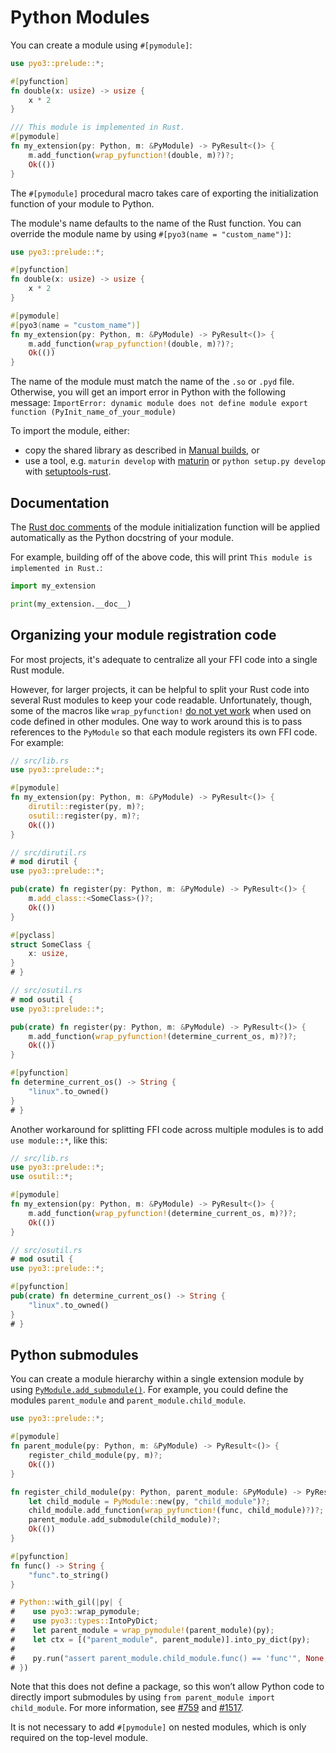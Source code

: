 # Python Modules

You can create a module using `#[pymodule]`:

```rust
use pyo3::prelude::*;

#[pyfunction]
fn double(x: usize) -> usize {
    x * 2
}

/// This module is implemented in Rust.
#[pymodule]
fn my_extension(py: Python, m: &PyModule) -> PyResult<()> {
    m.add_function(wrap_pyfunction!(double, m)?)?;
    Ok(())
}
```

The `#[pymodule]` procedural macro takes care of exporting the initialization function of your
module to Python.

The module's name defaults to the name of the Rust function. You can override the module name by
using `#[pyo3(name = "custom_name")]`:

```rust
use pyo3::prelude::*;

#[pyfunction]
fn double(x: usize) -> usize {
    x * 2
}

#[pymodule]
#[pyo3(name = "custom_name")]
fn my_extension(py: Python, m: &PyModule) -> PyResult<()> {
    m.add_function(wrap_pyfunction!(double, m)?)?;
    Ok(())
}
```

The name of the module must match the name of the `.so` or `.pyd`
file. Otherwise, you will get an import error in Python with the following message:
`ImportError: dynamic module does not define module export function (PyInit_name_of_your_module)`

To import the module, either:
 - copy the shared library as described in [Manual builds](building_and_distribution.html#manual-builds), or
 - use a tool, e.g. `maturin develop` with [maturin](https://github.com/PyO3/maturin) or
`python setup.py develop` with [setuptools-rust](https://github.com/PyO3/setuptools-rust).

## Documentation

The [Rust doc comments](https://doc.rust-lang.org/stable/book/ch03-04-comments.html) of the module
initialization function will be applied automatically as the Python docstring of your module.

For example, building off of the above code, this will print `This module is implemented in Rust.`:

```python
import my_extension

print(my_extension.__doc__)
```

## Organizing your module registration code

For most projects, it's adequate to centralize all your FFI code into a single Rust module.

However, for larger projects, it can be helpful to split your Rust code into several Rust modules to keep your code 
readable. Unfortunately, though, some of the macros like `wrap_pyfunction!` 
[do not yet work](https://github.com/PyO3/pyo3/issues/1709) when used on code defined in other 
modules. One way to work around this is to pass references to the `PyModule` so that each module registers its own 
FFI code. For example:

```rust
// src/lib.rs
use pyo3::prelude::*;

#[pymodule]
fn my_extension(py: Python, m: &PyModule) -> PyResult<()> {
    dirutil::register(py, m)?;
    osutil::register(py, m)?;
    Ok(())
}

// src/dirutil.rs
# mod dirutil {
use pyo3::prelude::*;

pub(crate) fn register(py: Python, m: &PyModule) -> PyResult<()> {
    m.add_class::<SomeClass>()?;
    Ok(())
}

#[pyclass]
struct SomeClass {
    x: usize,
}
# }

// src/osutil.rs
# mod osutil {
use pyo3::prelude::*;

pub(crate) fn register(py: Python, m: &PyModule) -> PyResult<()> {
    m.add_function(wrap_pyfunction!(determine_current_os, m)?)?;
    Ok(())
}

#[pyfunction]
fn determine_current_os() -> String {
    "linux".to_owned()
}
# }
```

Another workaround for splitting FFI code across multiple modules is to add `use module::*`, like this: 

```rust
// src/lib.rs
use pyo3::prelude::*;
use osutil::*;

#[pymodule]
fn my_extension(py: Python, m: &PyModule) -> PyResult<()> {
    m.add_function(wrap_pyfunction!(determine_current_os, m)?)?;
    Ok(())
}

// src/osutil.rs
# mod osutil {
use pyo3::prelude::*;

#[pyfunction]
pub(crate) fn determine_current_os() -> String {
    "linux".to_owned()
}
# }
```

## Python submodules

You can create a module hierarchy within a single extension module by using 
[`PyModule.add_submodule()`]({#PYO3_DOCS_URL}}/pyo3/prelude/struct.PyModule.html#method.add_submodule).
For example, you could define the modules `parent_module` and `parent_module.child_module`.

```rust
use pyo3::prelude::*;

#[pymodule]
fn parent_module(py: Python, m: &PyModule) -> PyResult<()> {
    register_child_module(py, m)?;
    Ok(())
}

fn register_child_module(py: Python, parent_module: &PyModule) -> PyResult<()> {
    let child_module = PyModule::new(py, "child_module")?;
    child_module.add_function(wrap_pyfunction!(func, child_module)?)?;
    parent_module.add_submodule(child_module)?;
    Ok(())
}

#[pyfunction]
fn func() -> String {
    "func".to_string()
}

# Python::with_gil(|py| {
#    use pyo3::wrap_pymodule;
#    use pyo3::types::IntoPyDict;
#    let parent_module = wrap_pymodule!(parent_module)(py);
#    let ctx = [("parent_module", parent_module)].into_py_dict(py);
#
#    py.run("assert parent_module.child_module.func() == 'func'", None, Some(&ctx)).unwrap();
# })
```

Note that this does not define a package, so this won’t allow Python code to directly import 
submodules by using `from parent_module import child_module`. For more information, see 
[#759](https://github.com/PyO3/pyo3/issues/759) and 
[#1517](https://github.com/PyO3/pyo3/issues/1517#issuecomment-808664021).

It is not necessary to add `#[pymodule]` on nested modules, which is only required on the top-level module.
